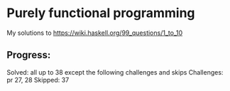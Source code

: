 # Purely functional programming

My solutions to https://wiki.haskell.org/99_questions/1_to_10

## Progress:
Solved: all up to 38 except the following challenges and skips
Challenges: pr 27, 28
Skipped: 37
